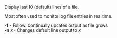 
Display last 10 (default) lines of a file.  
  
Most often used to monitor log file entries in real time.  
  
  
**-f** - Follow. Continually updates output as file grows  
**-n** _x_ - Changes default line output to _x_